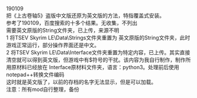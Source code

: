 190109  
把《上古卷轴5》盗版中文版还原为英文版的方法，特指覆盖式安装。  
参考了190109，百度搜索的十多个结果。无收集，不列出  
需要英文原版的String文件夹，已上传，来源不明  
1 将TSEV Skyrim LE\Data\Strings文件夹重置为 英文原版的String文件夹，此时游戏正常运行，部分操作界面还是中文。  
2 将TSEV Skyrim LE\Data\Interface文件夹重置为特定内容，已上传。其实直接清空就可以得到英文版，但游戏中有$符号的干扰。该内容为我自行制作，制作所用原材料已经放在 Interface原材料文件夹，语言：python3。处理前后使用notepad++转换文件编码  
这时就是英文版了，以前的存档的名字无法显示，但是可以加载。  
注意：所有mod自行整理，备份  

